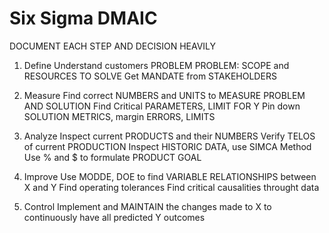 # Six Sigma DMAIC

DOCUMENT EACH STEP AND DECISION HEAVILY

1. Define
Understand customers PROBLEM
PROBLEM: SCOPE and RESOURCES TO SOLVE
Get MANDATE from STAKEHOLDERS

2. Measure
Find correct NUMBERS and UNITS to MEASURE PROBLEM AND SOLUTION
Find Critical PARAMETERS, LIMIT FOR Y
Pin down SOLUTION METRICS, margin ERRORS, LIMITS

3. Analyze
Inspect current PRODUCTS and their NUMBERS
Verify TELOS of current PRODUCTION
Inspect HISTORIC DATA, use SIMCA Method
Use % and $ to formulate PRODUCT GOAL

4. Improve
Use MODDE, DOE to find VARIABLE RELATIONSHIPS between X and Y
Find operating tolerances
Find critical causalities throught data

5. Control
Implement and MAINTAIN the changes made to X to continuously have all predicted Y outcomes

